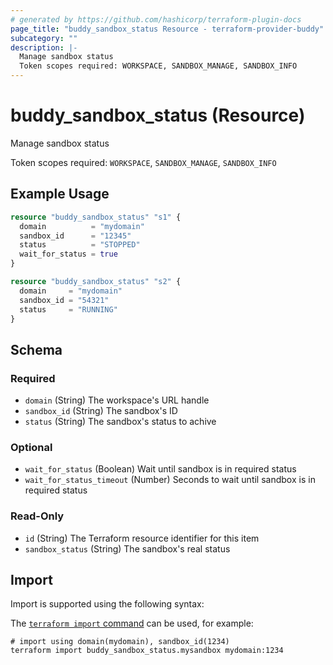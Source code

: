 ```yaml
---
# generated by https://github.com/hashicorp/terraform-plugin-docs
page_title: "buddy_sandbox_status Resource - terraform-provider-buddy"
subcategory: ""
description: |-
  Manage sandbox status
  Token scopes required: WORKSPACE, SANDBOX_MANAGE, SANDBOX_INFO
---
```


# buddy_sandbox_status (Resource)

Manage sandbox status

Token scopes required: `WORKSPACE`, `SANDBOX_MANAGE`, `SANDBOX_INFO`

## Example Usage

```terraform
resource "buddy_sandbox_status" "s1" {
  domain          = "mydomain"
  sandbox_id      = "12345"
  status          = "STOPPED"
  wait_for_status = true
}

resource "buddy_sandbox_status" "s2" {
  domain     = "mydomain"
  sandbox_id = "54321"
  status     = "RUNNING"
}
```

<!-- schema generated by tfplugindocs -->
## Schema

### Required

- `domain` (String) The workspace's URL handle
- `sandbox_id` (String) The sandbox's ID
- `status` (String) The sandbox's status to achive

### Optional

- `wait_for_status` (Boolean) Wait until sandbox is in required status
- `wait_for_status_timeout` (Number) Seconds to wait until sandbox is in required status

### Read-Only

- `id` (String) The Terraform resource identifier for this item
- `sandbox_status` (String) The sandbox's real status

## Import

Import is supported using the following syntax:

The [`terraform import` command](https://developer.hashicorp.com/terraform/cli/commands/import) can be used, for example:

```shell
# import using domain(mydomain), sandbox_id(1234)
terraform import buddy_sandbox_status.mysandbox mydomain:1234
```
